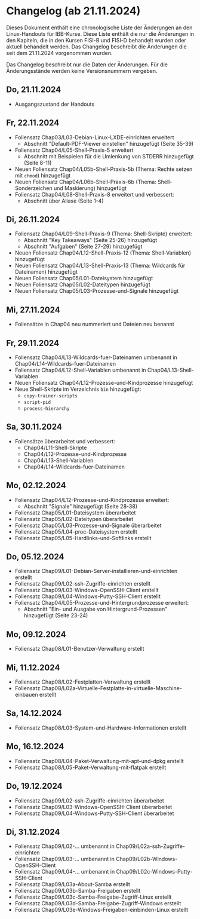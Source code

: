 # Changelog (ab 21.11.2024)

Dieses Dokument enthält eine chronologische Liste der Änderungen an den Linux-Handouts für IBB-Kurse. Diese Liste enthält die nur die Änderungen in den Kapiteln, die in den Kursen FISI-B und FISI-D behandelt wurden oder aktuell behandelt werden. Das Changelog beschreibt die Änderungen die seit dem 21.11.2024 vorgenommen wurden.

Das Changelog beschreibt nur die Daten der Änderungen. Für die Änderungsstände werden keine Versionsnummern vergeben.

## Do, 21.11.2024

- Ausgangszustand der Handouts

## Fr, 22.11.2024

- Foliensatz Chap03/L03-Debian-Linux-LXDE-einrichten erweitert
  - Abschnitt "Default-PDF-Viewer einstellen" hinzugefügt (Seite 35-39)
- Foliensatz Chap04/L05-Shell-Praxis-5 erweitert
  - Abschnitt mit Beispielen für die Umlenkung von STDERR hinzugefügt (Seite 8-11)
- Neuen Foliensatz Chap04/L05b-Shell-Praxis-5b (Thema: Rechte setzen mit `chmod`) hinzugefügt
- Neuen Foliensatz Chap04/L06b-Shell-Praxis-6b (Thema: Shell-Sonderzeichen und Maskierung) hinzugefügt
- Foliensatz Chap04/L08-Shell-Praxis-8 erweitert und verbessert:
  - Abschnitt über Aliase  (Seite 1-4)

## Di, 26.11.2024

- Foliensatz Chap04/L09-Shell-Praxis-9 (Thema: Shell-Skripte) erweitert:
  - Abschnitt "Key Takeaways" (Seite 25-26) hinzugefügt
  - Abschnitt "Aufgaben" (Seite 27-29) hinzugefügt
- Neuen Foliensatz Chap04/L12-Shell-Praxis-12 (Thema: Shell-Variablen) hinzugefügt
- Neuen Foliensatz Chap04/L13-Shell-Praxis-13 (Thema: Wildcards für Dateinamen) hinzugefügt
- Neuen Foliensatz Chap05/L01-Dateisystem hinzugefügt
- Neuen Foliensatz Chap05/L02-Dateitypen hinzugefügt
- Neuen Foliensatz Chap05/L03-Prozesse-und-Signale hinzugefügt

## Mi, 27.11.2024

- Foliensätze in Chap04 neu nummeriert und Dateien neu benannt

## Fr, 29.11.2024

- Foliensatz Chap04/L13-Wildcards-fuer-Dateinamen umbenannt in Chap04/L14-Wildcards-fuer-Dateinamen
- Foliensatz Chap04/L12-Shell-Variablen umbenannt in Chap04/L13-Shell-Variablen
- Neuen Foliensatz Chap04/L12-Prozesse-und-Kindprozesse hinzugefügt
- Neue Shell-Skripte im Verzeichnis `bin` hinzugefügt:
  - `copy-trainer-scripts`
  - `script-pid`
  - `process-hierarchy`

## Sa, 30.11.2024

- Foliensätze überarbeitet und verbessert:
  - Chap04/L11-Shell-Skripte
  - Chap04/L12-Prozesse-und-Kindprozesse
  - Chap04/L13-Shell-Variablen
  - Chap04/L14-Wildcards-fuer-Dateinamen

## Mo, 02.12.2024

- Foliensatz Chap04/L12-Prozesse-und-Kindprozesse erweitert:
  - Abschnitt "Signale" hinzugefügt (Seite 28-38)
- Foliensatz Chap05/L01-Dateisystem überarbeitet
- Foliensatz Chap05/L02-Dateitypen überarbeitet
- Foliensatz Chap05/L03-Prozesse-und-Signale überarbeitet
- Foliensatz Chap05/L04-proc-Dateisystem erstellt
- Foliensatz Chap05/L05-Hardlinks-und-Softlinks erstellt

## Do, 05.12.2024

- Foliensatz Chap09/L01-Debian-Server-installieren-und-einrichten erstellt
- Foliensatz Chap09/L02-ssh-Zugriffe-einrichten erstellt
- Foliensatz Chap09/L03-Windows-OpenSSH-Client erstellt
- Foliensatz Chap09/L04-Windows-Putty-SSH-Client erstellt
- Foliensatz Chap04/L05-Prozesse-und-Hintergrundprozesse erweitert:
  - Abschnitt "Ein- und Ausgabe von Hintergrund-Prozessen" hinzugefügt (Seite 23-24)

## Mo, 09.12.2024

- Foliensatz Chap08/L01-Benutzer-Verwaltung erstellt

## Mi, 11.12.2024

- Foliensatz Chap08/L02-Festplatten-Verwaltung erstellt
- Foliensatz Chap08/L02a-Virtuelle-Festplatte-in-virtuelle-Maschine-einbauen erstellt

## Sa, 14.12.2024

- Foliensatz Chap08/L03-System-und-Hardware-Informationen erstellt

## Mo, 16.12.2024

- Foliensatz Chap08/L04-Paket-Verwaltung-mit-apt-und-dpkg erstellt
- Foliensatz Chap08/L05-Paket-Verwaltung-mit-flatpak erstellt

## Do, 19.12.2024

- Foliensatz Chap09/L02-ssh-Zugriffe-einrichten überarbeitet
- Foliensatz Chap09/L03-Windows-OpenSSH-Client überarbeitet
- Foliensatz Chap09/L04-Windows-Putty-SSH-Client überarbeitet

## Di, 31.12.2024

- Foliensatz Chap09/L02-... umbenannt in Chap09/L02a-ssh-Zugriffe-einrichten
- Foliensatz Chap09/L03-... umbenannt in Chap09/L02b-Windows-OpenSSH-Client
- Foliensatz Chap09/L04-... umbenannt in Chap09/L02c-Windows-Putty-SSH-Client
- Foliensatz Chap09/L03a-About-Samba erstellt
- Foliensatz Chap09/L03b-Samba-Freigaben erstellt
- Foliensatz Chap09/L03c-Samba-Freigabe-Zugriff-Linux erstellt
- Foliensatz Chap09/L03d-Samba-Freigabe-Zugriff-Windows erstellt
- Foliensatz Chap09/L03e-Windows-Freigaben-einbinden-Linux erstellt
